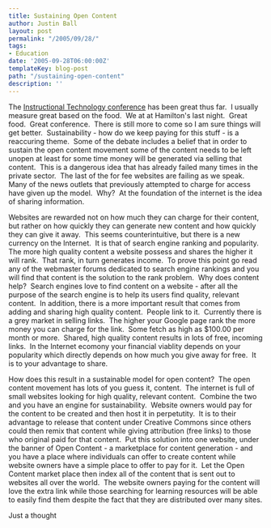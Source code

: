 ```yaml
---
title: Sustaining Open Content
author: Justin Ball
layout: post
permalink: "/2005/09/28/"
tags:
- Education
date: '2005-09-28T06:00:00Z'
templateKey: blog-post
path: "/sustaining-open-content"
description: ''
---
```


The [Instructional Technology conference][1] has been great thus far. 
I usually measure great based on the food.  We at at Hamilton's
last night.  Great food.  Great conference.  There is
still more to come so I am sure things will get better. 
Sustainability - how do we keep paying for this stuff - is a reaccuring
theme.  Some of the debate includes a belief that in order to
sustain the open content movement some of the content needs to be left
unopen at least for some time money will be generated via selling that
content.  This is a dangerous idea that has already failed many
times in the private sector.  The last of the for fee websites are
failing as we speak.  Many of the news outlets that previously
attempted to charge for access have given up the model. 
Why?  At the foundation of the internet is the idea of sharing
information. 

Websites are rewarded not on how much they can charge for their
content, but rather on how quickly they can generate new content and
how quickly they can give it away.  This seems counterintuitive,
but there is a new currency on the Internet.  It is that of search
engine ranking and popularity.  The more high quality content a
website possess and shares the higher it will rank.  That rank, in
turn generates income.  To prove this point go read any of the
webmaster forums dedicated to search engine rankings and you will find
that content is the solution to the rank problem.  Why does
content help?  Search engines love to find content on a website -
after all the purpose of the search engine is to help its users find
quality, relevant content.  In addition, there is a more important
result that comes from adding and sharing high quality content. 
People link to it.  Currently there is a grey market in selling
links.  The higher your Google page rank the more money you can
charge for the link.  Some fetch as high as $100.00 per month or
more.  Shared, high quality content results in lots of free,
incoming links.  In the Internet ecomony your financial viablity
depends on your popularity which directly depends on how much you give
away for free.  It is to your advantage to share.

How does this result in a sustainable model for open content?  The
open content movement has lots of you guess it, content.  The
internet is full of small websites looking for high quality, relevant
content.  Combine the two and you have an engine for
sustainability.  Website owners would pay for the content to be
created and then host it in perpetutity.  It is to their advantage
to release that content under Creative Commons since others could then
remix that content while giving attribution (free links) to those who
original paid for that content.  Put this solution into one
website, under the banner of Open Content - a marketplace for content
generation - and you have a place where individuals can offer to create
content while website owners have a simple place to offer to pay for
it.  Let the Open Content market place then index all of the
content that is sent out to websites all over the world.  The
website owners paying for the content will love the extra link while
those searching for learning resources will be able to easily find them
despite the fact that they are distributed over many sites.

Just a thought

 [1]: http://cosl.usu.edu/conference/
